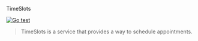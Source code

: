 TimeSlots

[![Go test](https://github.com/pershin-daniil/TimeSlots/actions/workflows/go_test.yml/badge.svg)](https://github.com/pershin-daniil/TimeSlots/actions/workflows/go_test.yml)

>TimeSlots is a service that provides a way to schedule appointments. 
